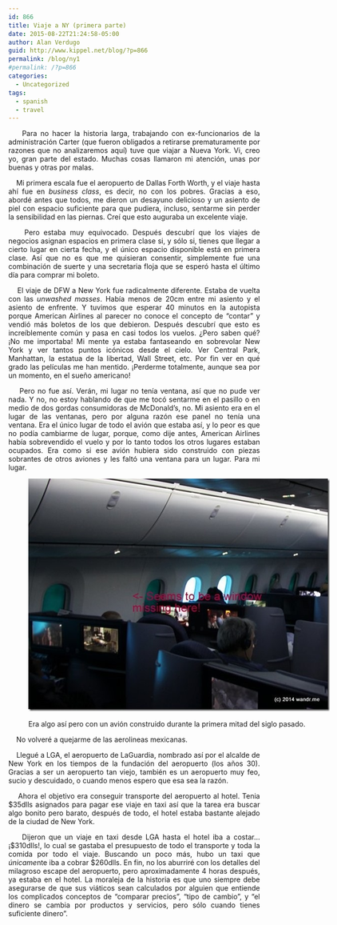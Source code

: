 ```yaml
---
id: 866
title: Viaje a NY (primera parte)
date: 2015-08-22T21:24:58-05:00
author: Alan Verdugo
guid: http://www.kippel.net/blog/?p=866
permalink: /blog/ny1
#permalink: /?p=866
categories:
  - Uncategorized
tags:
  - spanish
  - travel
---
```

<p style="text-align: justify;">
      Para no hacer la historia larga, trabajando con ex-funcionarios de la administración Carter (que fueron obligados a retirarse prematuramente por razones que no analizaremos aquí) tuve que viajar a Nueva York. Vi, creo yo, gran parte del estado. Muchas cosas llamaron mi atención, unas por buenas y otras por malas.
</p>

<p style="text-align: justify;">
      Mi primera escala fue el aeropuerto de Dallas Forth Worth, y el viaje hasta ahí fue en <em>business class</em>, es decir, no con los pobres. Gracias a eso, abordé antes que todos, me dieron un desayuno delicioso y un asiento de piel con espacio suficiente para que pudiera, incluso, sentarme sin perder la sensibilidad en las piernas. Creí que esto auguraba un excelente viaje.
</p>

<p style="text-align: justify;">
      Pero estaba muy equivocado. Después descubrí que los viajes de negocios asignan espacios en primera clase si, y sólo si, tienes que llegar a cierto lugar en cierta fecha, y el único espacio disponible está en primera clase. Así que no es que me quisieran consentir, simplemente fue una combinación de suerte y una secretaria floja que se esperó hasta el último día para comprar mi boleto.
</p>

<p style="text-align: justify;">
      El viaje de DFW a New York fue radicalmente diferente. Estaba de vuelta con las <em>unwashed masses</em>. Había menos de 20cm entre mi asiento y el asiento de enfrente. Y tuvimos que esperar 40 minutos en la autopista porque American Airlines al parecer no conoce el concepto de &#8220;contar&#8221; y vendió más boletos de los que debieron. Después descubrí que esto es increíblemente común y pasa en casi todos los vuelos. ¿Pero saben qué? ¡No me importaba! Mi mente ya estaba fantaseando en sobrevolar New York y ver tantos puntos icónicos desde el cielo. Ver Central Park, Manhattan, la estatua de la libertad, Wall Street, etc. Por fin ver en qué grado las películas me han mentido. ¡Perderme totalmente, aunque sea por un momento, en el sueño americano!
</p>

<p style="text-align: justify;">
      Pero no fue así. Verán, mi lugar no tenía ventana, así que no pude ver nada. Y no, no estoy hablando de que me tocó sentarme en el pasillo o en medio de dos gordas consumidoras de McDonald&#8217;s, no. Mi asiento era en el lugar de las ventanas, pero por alguna razón ese panel no tenía una ventana. Era el único lugar de todo el avión que estaba así, y lo peor es que no podía cambiarme de lugar, porque, como dije antes, American Airlines había sobrevendido el vuelo y por lo tanto todos los otros lugares estaban ocupados. Era como si ese avión hubiera sido construido con piezas sobrantes de otros aviones y les faltó una ventana para un lugar. Para mi lugar.
</p><figure id="attachment_867" aria-describedby="caption-attachment-867" style="width: 604px" class="wp-caption aligncenter">

<img class="size-full wp-image-867" src="https://raw.githubusercontent.com/alanverdugo/alanverdugo.github.io/master/wp-content/uploads/2015/08/windowless.jpg" alt="Era algo así pero con un avión de la primera mitad del siglo pasado." width="604" height="465" /> <figcaption id="caption-attachment-867" class="wp-caption-text">Era algo así pero con un avión construido durante la primera mitad del siglo pasado.</figcaption></figure> 

<p style="text-align: justify;">
      No volveré a quejarme de las aerolineas mexicanas.
</p>

<p style="text-align: justify;">
      Llegué a LGA, el aeropuerto de LaGuardia, nombrado así por el alcalde de New York en los tiempos de la fundación del aeropuerto (los años 30). Gracias a ser un aeropuerto tan viejo, también es un aeropuerto muy feo, sucio y descuidado, o cuando menos espero que esa sea la razón.
</p>

<p style="text-align: justify;">
      Ahora el objetivo era conseguir transporte del aeropuerto al hotel. Tenia $35dlls asignados para pagar ese viaje en taxi así que la tarea era buscar algo bonito pero barato, después de todo, el hotel estaba bastante alejado de la ciudad de New York.
</p>

<p style="text-align: justify;">
      Dijeron que un viaje en taxi desde LGA hasta el hotel iba a costar&#8230; ¡$310dlls!, lo cual se gastaba el presupuesto de todo el transporte y toda la comida por todo el viaje. Buscando un poco más, hubo un taxi que <em>únicame</em>nte iba a cobrar $260dlls. En fin, no los aburriré con los detalles del milagroso escape del aeropuerto, pero aproximadamente 4 horas después, ya estaba en el hotel. La moraleja de la historia es que uno siempre debe asegurarse de que sus viáticos sean calculados por alguien que entiende los complicados conceptos de &#8220;comparar precios&#8221;, &#8220;tipo de cambio&#8221;, y &#8220;el dinero se cambia por productos y servicios, pero sólo cuando tienes suficiente dinero&#8221;.
</p>